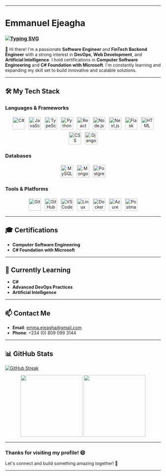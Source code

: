 

---

# Emmanuel Ejeagha  
### [![Typing SVG](https://readme-typing-svg.herokuapp.com?font=comfortaa&color=016EEA&size=24&width=500&lines=Software+Engineer;FinTech+Backend+Engineer;Fullstack+Developer;DevOps+Enthusiast;AI+Learner)](https://git.io/typing-svg)

👋 Hi there! I'm a passionate **Software Engineer** and **FinTech Backend Engineer** with a strong interest in **DevOps**, **Web Development**, and **Artificial Intelligence**. I hold certifications in **Computer Software Engineering** and **C# Foundation with Microsoft**. I'm constantly learning and expanding my skill set to build innovative and scalable solutions.

---

## 🛠️ My Tech Stack

### Languages & Frameworks
<p align="center">
  <img src="https://cdn.jsdelivr.net/gh/devicons/devicon/icons/csharp/csharp-original.svg" alt="C#" height="40" style="vertical-align:top; margin:4px">
  <img src="https://cdn.jsdelivr.net/gh/devicons/devicon/icons/javascript/javascript-original.svg" alt="JavaScript" height="40" style="vertical-align:top; margin:4px">
  <img src="https://cdn.jsdelivr.net/gh/devicons/devicon/icons/typescript/typescript-original.svg" alt="TypeScript" height="40" style="vertical-align:top; margin:4px">
  <img src="https://cdn.jsdelivr.net/gh/devicons/devicon/icons/python/python-original.svg" alt="Python" height="40" style="vertical-align:top; margin:4px">
  <img src="https://cdn.jsdelivr.net/gh/devicons/devicon/icons/react/react-original.svg" alt="React" height="40" style="vertical-align:top; margin:4px">
  <img src="https://cdn.jsdelivr.net/gh/devicons/devicon/icons/nodejs/nodejs-original.svg" alt="Node.js" height="40" style="vertical-align:top; margin:4px">
  <img src="https://cdn.jsdelivr.net/gh/devicons/devicon/icons/nextjs/nextjs-original.svg" alt="Next.js" height="40" style="vertical-align:top; margin:4px">
  <img src="https://cdn.jsdelivr.net/gh/devicons/devicon/icons/flask/flask-original.svg" alt="Flask" height="40" style="vertical-align:top; margin:4px">
  <img src="https://cdn.jsdelivr.net/gh/devicons/devicon/icons/html5/html5-original.svg" alt="HTML" height="40" style="vertical-align:top; margin:4px">
  <img src="https://cdn.jsdelivr.net/gh/devicons/devicon/icons/css3/css3-original.svg" alt="CSS" height="40" style="vertical-align:top; margin:4px">
  <img src="https://cdn.jsdelivr.net/gh/devicons/devicon/icons/django/django-original.svg" alt="Django" height="40" style="vertical-align:top; margin:4px">
  <!-- <img src="https://greensock.com/uploads/set_resources_2/84c1e40ea0e759e3f1505eb1788ddf3c_logo.svg" alt="GSAP" height="40" style="vertical-align:top; margin:4px"> -->
</p>

### Databases
<p align="center">
  <img src="https://cdn.jsdelivr.net/gh/devicons/devicon/icons/mysql/mysql-original-wordmark.svg" alt="MySQL" height="40" style="vertical-align:top; margin:4px">
  <img src="https://cdn.jsdelivr.net/gh/devicons/devicon/icons/mongodb/mongodb-original-wordmark.svg" alt="MongoDB" height="40" style="vertical-align:top; margin:4px">
  <img src="https://cdn.jsdelivr.net/gh/devicons/devicon/icons/postgresql/postgresql-original-wordmark.svg" alt="PostgreSQL" height="40" style="vertical-align:top; margin:4px">
</p>

### Tools & Platforms
<p align="center">
  <img src="https://cdn.jsdelivr.net/gh/devicons/devicon/icons/git/git-original.svg" alt="Git" height="40" style="vertical-align:top; margin:4px">
  <img src="https://cdn.jsdelivr.net/gh/devicons/devicon/icons/github/github-original.svg" alt="GitHub" height="40" style="vertical-align:top; margin:4px">
  <img src="https://cdn.jsdelivr.net/gh/devicons/devicon/icons/vscode/vscode-original.svg" alt="VS Code" height="40" style="vertical-align:top; margin:4px">
  <img src="https://cdn.jsdelivr.net/gh/devicons/devicon/icons/linux/linux-original.svg" alt="Linux" height="40" style="vertical-align:top; margin:4px">
  <img src="https://cdn.jsdelivr.net/gh/devicons/devicon/icons/docker/docker-original.svg" alt="Docker" height="40" style="vertical-align:top; margin:4px">
  <img src="https://cdn.jsdelivr.net/gh/devicons/devicon/icons/azure/azure-original.svg" alt="Azure" height="40" style="vertical-align:top; margin:4px">
  <img src="https://cdn.jsdelivr.net/gh/devicons/devicon/icons/postman/postman-original.svg" alt="Postman" height="40" style="vertical-align:top; margin:4px"> 
  
</p>

---

## 🎓 Certifications
- **Computer Software Engineering**  
- **C# Foundation with Microsoft**

---

## 🌱 Currently Learning
- **C#**  
- **Advanced DevOps Practices**  
- **Artificial Intelligence**

---

## 📫 Contact Me
- **Email**: [emma.ejeagha@gmail.com](mailto:emma.ejeagha@gmail.com)  
- **Phone**: +234 (0) 809 099 3144  

---

## 📊 GitHub Stats

[![GitHub Streak](https://github-readme-streak-stats.herokuapp.com/?user=Emmanuel-Ejeagha&theme=dark)](https://git.io/streak-stats)

<p align="center">
  <img height="200em" src="https://github-profile-summary-cards.vercel.app/api/cards/repos-per-language?username=Emmanuel-Ejeagha&theme=github"/>
  <img height="200em" src="https://github-profile-summary-cards.vercel.app/api/cards/stats?username=Emmanuel-Ejeagha&theme=github"/>
</p>
  
---

### Thanks for visiting my profile! 😄  
Let's connect and build something amazing together! 🚀 

---  

